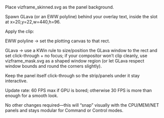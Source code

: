 Place vizframe_skinned.svg as the panel background.

Spawn GLava (or an EWW polyline) behind your overlay text, inside the slot at x=20,y=22,w=440,h=96.

Apply the clip:

EWW polyline → set the plotting canvas to that rect.

GLava → use a KWin rule to size/position the GLava window to the rect and set click-through + no focus; if your compositor won’t clip cleanly, use vizframe_mask.svg as a shaped window region (or let GLava respect window bounds and round the corners slightly).

Keep the panel itself click-through so the strip/panels under it stay interactive.

Update rate: 60 FPS max if GPU is bored; otherwise 30 FPS is more than enough for a smooth look.

No other changes required—this will “snap” visually with the CPU/MEM/NET panels and stays modular for Command or Control modes.